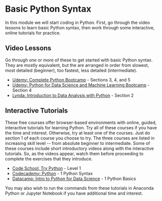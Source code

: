 # Basic Python Syntax

In this module we will start coding in Python. First, go through the video lessons to learn basic Python syntax, then work 
through some interactive, online tutorials for practice.

## Video Lessons

Go through *one* or more of these to get started with basic Python syntax. They are mostly equivalent, but the are 
arranged in order from slowest, most detailed (beginner), too fastest, less detailed (intermediate).

* [Udemy: Complete Python Bootcamp](https://www.udemy.com/complete-python-bootcamp/) - Sections 3, 4, and 5
* [Udemy: Python for Data Science and Machine Learning Bootcamp](https://www.udemy.com/python-for-data-science-and-machine-learning-bootcamp/) - Section 4
* [Lynda: Introduction to Data Analysis with Python](https://www.lynda.com/Numpy-tutorials/Introduction-Data-Analysis-Python/) - Section 2

## Interactive Tutorials

These free courses offer browser-based environments with online, guided, interactive tutorials for learning Python. 
Try all of these courses if you have the time and interest. Otherwise, try at least one of the courses. Just do section 1 of each 
course you choose to try. The three courses are listed in increasing skill level -- from absolute beginner to intermediate. Some of 
these courses include short introductory videos along with the interactive tutorials. So, as the videos appear, watch them before 
proceeding to complete the exercises that they introduce.

* [Code School: Try Python](https://www.codeschool.com/courses/try-python) - Level 1
* [Codecademy: Python](https://www.codecademy.com/learn/python) - 1 Python Syntax
* [Datacamp: Intro to Python for Data Science](https://campus.datacamp.com/courses/intro-to-python-for-data-science/) - 1 Python Basics

You may also wish to run the commands from these tutorials in Anaconda Python or Jupyter Notebook if you have 
additional time and interest.
